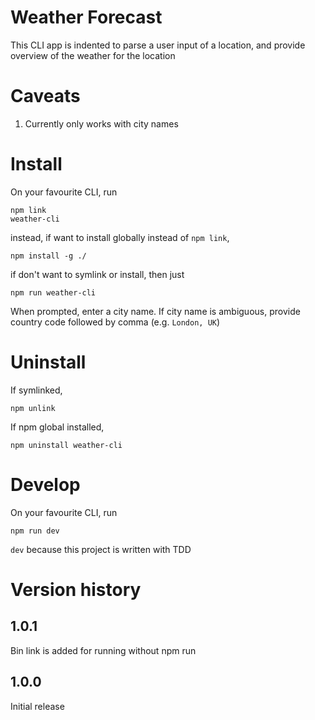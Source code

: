 # Weather Forecast
This CLI app is indented to parse a user input of a location, and provide overview of the weather for the location

# Caveats
1. Currently only works with city names

# Install
On your favourite CLI, run
```
npm link
weather-cli
```

instead, if want to install globally instead of `npm link`,
```
npm install -g ./
```

if don't want to symlink or install, then just
```
npm run weather-cli
```

When prompted, enter a city name. If city name is ambiguous, provide country code followed by comma (e.g. `London, UK`)

# Uninstall
If symlinked,
```
npm unlink
```

If npm global installed,
```
npm uninstall weather-cli
```

# Develop
On your favourite CLI, run
```
npm run dev
```

`dev` because this project is written with TDD

# Version history
## 1.0.1
Bin link is added for running without npm run

## 1.0.0
Initial release
